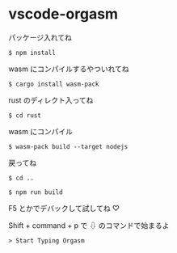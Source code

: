 # vscode-orgasm

パッケージ入れてね
```
$ npm install
```

wasm にコンパイルするやついれてね

```
$ cargo install wasm-pack
```

rust のディレクト入ってね

```
$ cd rust
```

wasm にコンパイル

```
$ wasm-pack build --target nodejs
```

戻ってね

```
$ cd ..
```

```
$ npm run build
```

F5 とかでデバックして試してね ♡

Shift + command + p で ⇩ のコマンドで始まるよ

```
> Start Typing Orgasm
```
